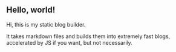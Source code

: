 ## Hello, world!

Hi, this is my static blog builder.

It takes markdown files and builds them into extremely fast blogs,
accelerated by JS if you want, but not necessarily.
